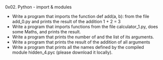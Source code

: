 0x02. Python - import & modules
- Write a program that imports the function def add(a, b): from the file add_0.py and prints the result of the addition 1 + 2 = 3
- Write a program that imports functions from the file calculator_1.py, does some Maths, and prints the result.
- Write a program that prints the number of and the list of its arguments.
- Write a program that prints the result of the addition of all arguments
- Write a program that prints all the names defined by the compiled module hidden_4.pyc (please download it locally).
